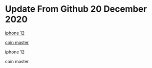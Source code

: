 # Update From Github 20 December 2020

[iphone 12](https://sites.google.com/view/21enohpi/home)

[coin master](https://1coinmasterofficial.blogspot.com)
      
iphone 12

coin master
